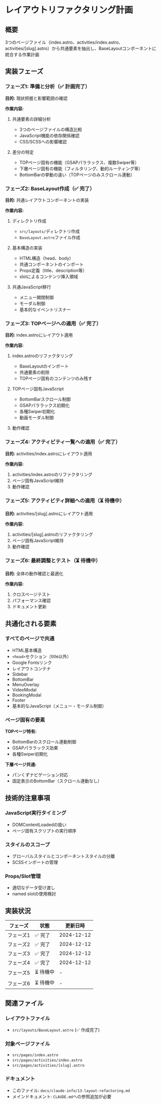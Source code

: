 # レイアウトリファクタリング計画

## 概要
3つのページファイル（index.astro、activities/index.astro、activities/[slug].astro）から共通要素を抽出し、BaseLayoutコンポーネントに統合する作業計画

## 実装フェーズ

### フェーズ1: 準備と分析（✅ 計画完了）
**目的:** 現状把握と影響範囲の確認

**作業内容:**
1. 共通要素の詳細分析
   - 3つのページファイルの構造比較
   - JavaScript機能の依存関係確認
   - CSS/SCSSへの影響確認

2. 差分の特定
   - TOPページ固有の機能（GSAPパララックス、複数Swiper等）
   - 下層ページ固有の機能（フィルタリング、動的ルーティング等）
   - BottomBarの挙動の違い（TOPページのみスクロール連動）

### フェーズ2: BaseLayout作成（✅ 完了）
**目的:** 共通レイアウトコンポーネントの実装

**作業内容:**
1. ディレクトリ作成
   - `src/layouts/`ディレクトリ作成
   - `BaseLayout.astro`ファイル作成

2. 基本構造の実装
   - HTML構造（head、body）
   - 共通コンポーネントのインポート
   - Props定義（title、description等）
   - slotによるコンテンツ挿入領域

3. 共通JavaScript移行
   - メニュー開閉制御
   - モーダル制御
   - 基本的なイベントリスナー

### フェーズ3: TOPページへの適用（✅ 完了）
**目的:** index.astroにレイアウト適用

**作業内容:**
1. index.astroのリファクタリング
   - BaseLayoutのインポート
   - 共通要素の削除
   - TOPページ固有のコンテンツのみ残す

2. TOPページ固有JavaScript
   - BottomBarスクロール制御
   - GSAPパララックス初期化
   - 各種Swiper初期化
   - 動画モーダル制御

3. 動作確認

### フェーズ4: アクティビティ一覧への適用（✅ 完了）
**目的:** activities/index.astroにレイアウト適用

**作業内容:**
1. activities/index.astroのリファクタリング
2. ページ固有JavaScript維持
3. 動作確認

### フェーズ5: アクティビティ詳細への適用（⏳ 待機中）
**目的:** activities/[slug].astroにレイアウト適用

**作業内容:**
1. activities/[slug].astroのリファクタリング
2. ページ固有JavaScript維持
3. 動作確認

### フェーズ6: 最終調整とテスト（⏳ 待機中）
**目的:** 全体の動作確認と最適化

**作業内容:**
1. クロスページテスト
2. パフォーマンス確認
3. ドキュメント更新

## 共通化される要素

### すべてのページで共通
- HTML基本構造
- `<head>`セクション（title以外）
- Google Fontsリンク
- レイアウトコンテナ
- Sidebar
- BottomBar
- MenuOverlay
- VideoModal
- BookingModal
- Footer
- 基本的なJavaScript（メニュー・モーダル制御）

### ページ固有の要素

**TOPページ特有:**
- BottomBarのスクロール連動制御
- GSAPパララックス効果
- 各種Swiper初期化

**下層ページ共通:**
- パンくずナビゲーション対応
- 固定表示のBottomBar（スクロール連動なし）

## 技術的注意事項

### JavaScript実行タイミング
- DOMContentLoadedの扱い
- ページ固有スクリプトの実行順序

### スタイルのスコープ
- グローバルスタイルとコンポーネントスタイルの分離
- SCSSインポートの管理

### Props/Slot管理
- 適切なデータ受け渡し
- named slotの使用検討

## 実装状況

| フェーズ | 状態 | 更新日時 |
|---------|------|----------|
| フェーズ1 | ✅ 完了 | 2024-12-12 |
| フェーズ2 | ✅ 完了 | 2024-12-12 |
| フェーズ3 | ✅ 完了 | 2024-12-12 |
| フェーズ4 | ✅ 完了 | 2024-12-12 |
| フェーズ5 | ⏳ 待機中 | - |
| フェーズ6 | ⏳ 待機中 | - |

## 関連ファイル

### レイアウトファイル
- `src/layouts/BaseLayout.astro` (✅ 作成完了)

### 対象ページファイル
- `src/pages/index.astro`
- `src/pages/activities/index.astro`
- `src/pages/activities/[slug].astro`

### ドキュメント
- このファイル: `docs/claude-info/13-layout-refactoring.md`
- メインドキュメント: `CLAUDE.md`への参照追加が必要